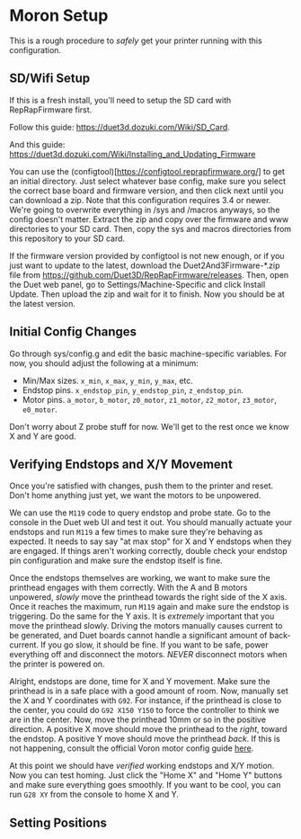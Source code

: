 # Moron Setup

This is a rough procedure to *safely* get your printer running with this configuration.

## SD/Wifi Setup

If this is a fresh install, you'll need to setup the SD card with RepRapFirmware first.

Follow this guide: https://duet3d.dozuki.com/Wiki/SD_Card.

And this guide: https://duet3d.dozuki.com/Wiki/Installing_and_Updating_Firmware

You can use the (configtool)[https://configtool.reprapfirmware.org/] to get an initial directory. Just select whatever base config, make sure you select the correct base board and firmware version, and then click next until you can download a zip. Note that this configuration requires 3.4 or newer. We're going to overwrite everything in /sys and /macros anyways, so the config doesn't matter. Extract the zip and copy over the firmware and www directories to your SD card. Then, copy the sys and macros directories from this repository to your SD card.

If the firmware version provided by configtool is not new enough, or if you just want to update to the latest, download the Duet2And3Firmware-*.zip file from https://github.com/Duet3D/RepRapFirmware/releases. Then, open the Duet web panel, go to Settings/Machine-Specific and click Install Update. Then upload the zip and wait for it to finish. Now you should be at the latest version.

## Initial Config Changes

Go through sys/config.g and edit the basic machine-specific variables. For now, you should adjust the following at a minimum:

* Min/Max sizes. `x_min`, `x_max`, `y_min`, `y_max`, etc.
* Endstop pins. `x_endstop_pin`, `y_endstop_pin`, `z_endstop_pin`.
* Motor pins. `a_motor`, `b_motor`, `z0_motor`, `z1_motor`, `z2_motor`, `z3_motor`, `e0_motor`.

Don't worry about Z probe stuff for now. We'll get to the rest once we know X and Y are good.

## Verifying Endstops and X/Y Movement

Once you're satisfied with changes, push them to the printer and reset. Don't home anything just yet, we want the motors to be unpowered.

We can use the `M119` code to query endstop and probe state. Go to the console in the Duet web UI and test it out. You should manually actuate your endstops and run `M119` a few times to make sure they're behaving as expected. It needs to say say "at max stop" for X and Y endstops when they are engaged. If things aren't working correctly, double check your endstop pin configuration and make sure the endstop itself is fine.

Once the endstops themselves are working, we want to make sure the printhead engages with them correctly. With the A and B motors unpowered, *slowly* move the printhead towards the right side of the X axis. Once it reaches the maximum, run `M119` again and make sure the endstop is triggering. Do the same for the Y axis. It is *extremely* important that you move the printhead slowly. Driving the motors manually causes current to be generated, and Duet boards cannot handle a significant amount of back-current. If you go slow, it should be fine. If you want to be safe, power everything off and disconnect the motors. *NEVER* disconnect motors when the printer is powered on.

Alright, endstops are done, time for X and Y movement. Make sure the printhead is in a safe place with a good amount of room. Now, manually set the X and Y coordinates with `G92`. For instance, if the printhead is close to the center, you could do `G92 X150 Y150` to force the controller to think we are in the center. Now, move the printhead 10mm or so in the positive direction. A positive X move should move the printhead to the *right*, toward the endstop. A positive Y move should move the printhead *back*. If this is not happening, consult the official Voron motor config guide [here](https://docs.vorondesign.com/build/startup/#motor-configuration-guides).

At this point we should have *verified* working endstops and X/Y motion. Now you can test homing. Just click the "Home X" and "Home Y" buttons and make sure everything goes smoothly. If you want to be cool, you can run `G28 XY` from the console to home X and Y.

## Setting Positions

